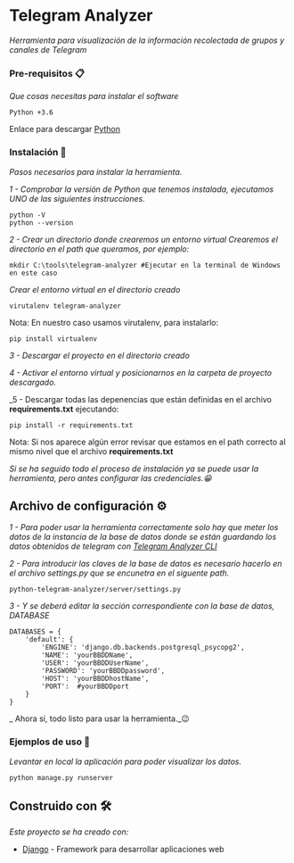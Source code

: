 # Telegram Analyzer

_Herramienta para visualización de la información recolectada de grupos y canales de Telegram_


### Pre-requisitos 📋

_Que cosas necesitas para instalar el software_

```
Python +3.6 

```
 Enlace para descargar [Python](https://www.python.org/downloads/)

### Instalación 🔧

_Pasos necesarios para instalar la herramienta._

_1 - Comprobar la versión de Python que tenemos instalada, ejecutamos UNO de las siguientes instrucciones._

```
python -V
python --version
```


_2 - Crear un directorio donde crearemos un entorno virtual_
_Crearemos el directorio en el path que queramos, por ejemplo:_

```
mkdir C:\tools\telegram-analyzer #Ejecutar en la terminal de Windows en este caso
```
_Crear el entorno virtual en el directorio creado_
```
virutalenv telegram-analyzer
```
Nota: En nuestro caso usamos virutalenv, para instalarlo:
```
pip install virtualenv
```
_3 - Descargar el proyecto en el directorio creado_

_4 - Activar el entorno virtual y posicionarnos en la carpeta de proyecto descargado._

_5 - Descargar todas las depenencias que están definidas en el archivo **requirements.txt** ejecutando:
```
pip install -r requirements.txt
```
Nota: Si nos aparece algún error revisar que estamos en el path correcto al mismo nivel que el archivo **requirements.txt**

_Si se ha seguido todo el proceso de instalación ya se puede usar la herramienta, pero antes configurar las credenciales.😁_

## Archivo de configuración ⚙️

_1 - Para poder usar la herramienta correctamente solo hay que meter los datos de la instancia de la base de datos donde se están guardando los datos obtenidos de telegram con [Telegram Analyzer CLI](https://gitlab.com/JesusGalan/telegram-analyzer-cli)_

_2 - Para introducir las claves de la base de datos es necesario hacerlo en el archivo settings.py que se encunetra en el siguente path._
```
python-telegram-analyzer/server/settings.py
```
_3 - Y se deberá editar la sección correspondiente con la base de datos, DATABASE_
```
DATABASES = {
    'default': {
        'ENGINE': 'django.db.backends.postgresql_psycopg2',
        'NAME': 'yourBBDDName',
        'USER': 'yourBBDDUserName',
        'PASSWORD': 'yourBBDDpassword',
        'HOST': 'yourBBDDhostName',
        'PORT':  #yourBBDDport
    }
}
```
_ Ahora sí, todo listo para usar la herramienta._😉

### Ejemplos de uso 🔩

_Levantar en local la aplicación para poder visualizar los datos._
```
python manage.py runserver
```


## Construido con 🛠️

_Este proyecto se ha creado con:_

* [Django](https://www.djangoproject.com/) - Framework para desarrollar aplicaciones web
